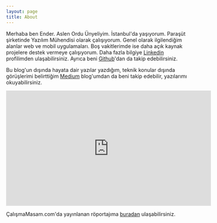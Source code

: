 ```yaml
---
layout: page
title: About
---
```


<p class="message">
  Merhaba ben Ender. Aslen Ordu Ünyeliyim. İstanbul'da yaşıyorum. Paraşüt şirketinde Yazılım Mühendisi olarak
  çalışıyorum. Genel olarak ilgilendiğim alanlar web ve mobil uygulamaları. Boş vakitlerimde ise daha
  açık kaynak projelere destek vermeye çalışıyorum. Daha fazla bilgiye
  <a href="https://www.linkedin.com/in/enderahmetyurt/">Linkedin</a>
  profilimden ulaşabilirsiniz. Ayrıca beni <a href="https://github.com/enderahmetyurt">Github</a>'dan da
  takip edebilirsiniz.
</p>

<p class="message">
  Bu blog'un dışında hayata dair yazılar yazdığım, teknik konular dışında görüşlerimi belirttiğim
  <a href="https://medium.com/@ndrx">Medium</a> blog'umdan da
  beni takip edebilir, yazılarımı okuyabilirsiniz.
</p>

<p class="message" style="text-align: center;">
  <iframe width="560" height="315" src="https://www.youtube.com/embed/cBdwlPcjzjQ" frameborder="0" allow="autoplay; encrypted-media" allowfullscreen></iframe>
</p>

<p class="message">
  ÇalışmaMasam.com'da yayınlanan röportajıma <a href="https://calismamasam.com/ender-ahmet-yurt">buradan</a>
  ulaşabilirsiniz.
</p>